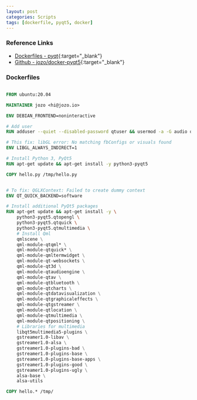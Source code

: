 ```yaml
---
layout: post
categories: Scripts
tags: [dockerfile, pyqt5, docker]
---
```


### Reference Links

- [Dockerfiles - pyqt](<https://www.docker-files.com/?qp=pyqt&ft=docker_files&qt=search>){:target="_blank"}
- [Github - jozo/docker-pyqt5](<https://github.com/jozo/docker-pyqt5>){:target="_blank"}

### Dockerfiles

```Dockerfile

FROM ubuntu:20.04

MAINTAINER jozo <hi@jozo.io>

ENV DEBIAN_FRONTEND=noninteractive

# Add user
RUN adduser --quiet --disabled-password qtuser && usermod -a -G audio qtuser

# This fix: libGL error: No matching fbConfigs or visuals found
ENV LIBGL_ALWAYS_INDIRECT=1

# Install Python 3, PyQt5
RUN apt-get update && apt-get install -y python3-pyqt5

COPY hello.py /tmp/hello.py


# To fix: QGLXContext: Failed to create dummy context
ENV QT_QUICK_BACKEND=software

# Install additional PyQt5 packages
RUN apt-get update && apt-get install -y \
    python3-pyqt5.qtopengl \
    python3-pyqt5.qtquick \
    python3-pyqt5.qtmultimedia \
    # Install Qml
    qmlscene \
    qml-module-qtqml* \
    qml-module-qtquick* \
    qml-module-qmltermwidget \
    qml-module-qt-websockets \
    qml-module-qt3d \
    qml-module-qtaudioengine \
    qml-module-qtav \
    qml-module-qtbluetooth \
    qml-module-qtcharts \
    qml-module-qtdatavisualization \
    qml-module-qtgraphicaleffects \
    qml-module-qtgstreamer \
    qml-module-qtlocation \
    qml-module-qtmultimedia \
    qml-module-qtpositioning \
    # Libraries for multimedia
    libqt5multimedia5-plugins \
    gstreamer1.0-libav \
    gstreamer1.0-alsa \
    gstreamer1.0-plugins-bad \
    gstreamer1.0-plugins-base \
    gstreamer1.0-plugins-base-apps \
    gstreamer1.0-plugins-good \
    gstreamer1.0-plugins-ugly \
    alsa-base \
    alsa-utils

COPY hello.* /tmp/

```
